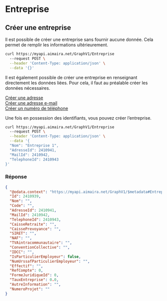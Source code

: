 # Entreprise

## Créer une entreprise

Il est possible de créer une entreprise sans fournir aucune donnée. Cela permet de remplir les informations 
ultérieurement.

```bash [cURL]
curl https://myapi.aimaira.net/GraphV1/Entreprise
  --request POST \
  --header 'Content-Type: application/json' \
  --data '{}'
```
  
Il est également possible de créer une entreprise en renseignant directement les données liées. Pour cela, il faut au
préalable créer les données nécessaires.

[Créer une adresse][creer-une-adresse]  
[Créer une adresse e-mail][creer-une-adresse-email]  
[Créer un numéro de téléphone][creer-un-numero-de-telephone]  

Une fois en possession des identifiants, vous pouvez créer l’entreprise.  


```bash [cURL]
curl https://myapi.aimaira.net/GraphV1/Entreprise
  --request POST \
  --header 'Content-Type: application/json' \
  --data '{
  "Nom": "Entreprise 1", 
  "AdresseId": 2410941,
  "MailId": 2410942,
  "TelephoneId": 2410943
}'
```

### Réponse

```json [JSON]
{
  "@odata.context": "https://myapi.aimaira.net/GraphV1/$metadata#Entreprise/$entity",
  "Id": 2410939,
  "Nom": "",
  "Code": "",
  "AdresseId": 2410941,
  "MailId": 2410942,
  "TelephoneId": 2410943,
  "CaisseRetraite": "",
  "CaissePrevoyance": "",
  "SIRET": "",
  "NAF": "",
  "TVAintracommunautaire": "",
  "ConventionCollective": "",
  "IDCC": "",
  "IsParticulierEmployeur": false,
  "NumUrssafParticulierEmployeur": "",
  "Effectif": "",
  "RefCompte": 0,
  "FormeJuridiqueId": 0,
  "TauxEntreprise": 0.0,
  "AutreInformation": "",
  "NumeroProjet": ""
}
```

[creer-une-adresse]: /reference/ressources/core/adresse#creer-une-adresse
[creer-une-adresse-email]: /reference/ressources/core/e-mail#creer-un-e-mail
[creer-un-numero-de-telephone]: /reference/ressources/core/telephone#creer-un-telephone